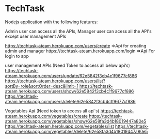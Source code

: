 # TechTask


Nodejs application with the following features:

Admin user can access all the APIs, Manager user can acess all the API's except user management APIs

https://techtask-ateam.herokuapp.com/users/create =>Api for creating admin and manager
https://techtask-ateam.herokuapp.com/login	=>Api For login to app

user management APIs (Need Token to access all below api's) 
https://techtask-ateam.herokuapp.com/users/update/62e5842f3cb4c1f9677cf886
https://techtask-ateam.herokuapp.com/users/list?sortBy=role&sortOrder=desc&limit=1
https://techtask-ateam.herokuapp.com/users/show/62e5842f3cb4c1f9677cf886
https://techtask-ateam.herokuapp.com/users/delete/62e5842f3cb4c1f9677cf886

Vegetables Api  (Need token to access all api's)
https://techtask-ateam.herokuapp.com/vegetables/create
https://techtask-ateam.herokuapp.com/vegetables/show/62e58fa3d4b18019447a80e5
https://techtask-ateam.herokuapp.com/vegetables/list
https://techtask-ateam.herokuapp.com/vegetables/delete/62e58fa3d4b18019447a80e5
